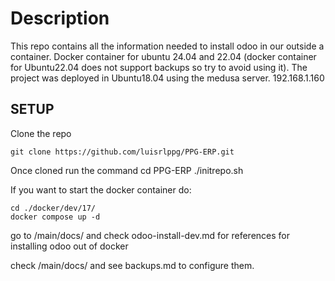 # Description

This repo contains all the information needed to install odoo in our outside a container.
Docker container for ubuntu 24.04 and 22.04 (docker container for Ubuntu22.04 does not support backups so try to avoid using it).
The project was deployed in Ubuntu18.04 using the medusa server. 192.168.1.160

## SETUP
Clone the repo

	git clone https://github.com/luisrlppg/PPG-ERP.git

Once cloned run the command
	cd PPG-ERP
	./initrepo.sh

If you want to start the docker container do:

	cd ./docker/dev/17/
	docker compose up -d

go to /main/docs/ and check odoo-install-dev.md for references for installing
odoo out of docker

check /main/docs/ and see backups.md to configure them.
